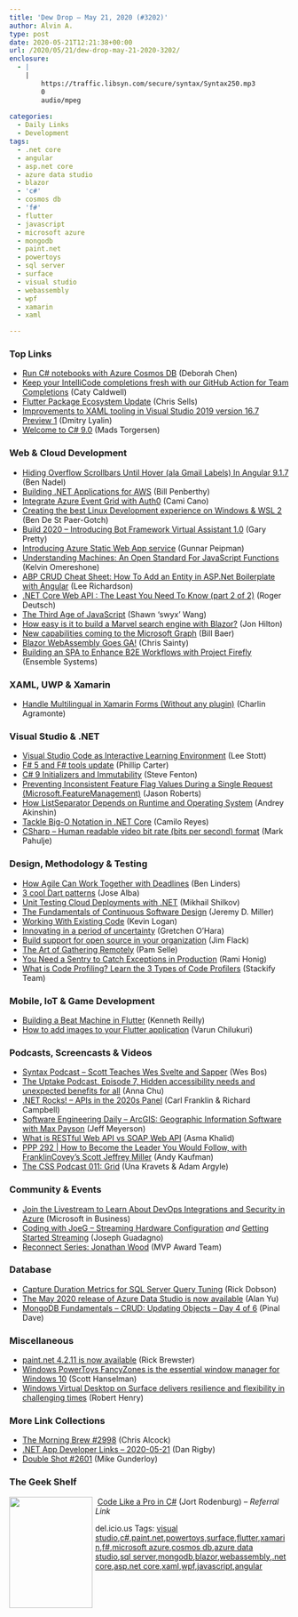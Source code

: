 ```yaml
---
title: 'Dew Drop – May 21, 2020 (#3202)'
author: Alvin A.
type: post
date: 2020-05-21T12:21:38+00:00
url: /2020/05/21/dew-drop-may-21-2020-3202/
enclosure:
  - |
    |
        https://traffic.libsyn.com/secure/syntax/Syntax250.mp3
        0
        audio/mpeg
        
categories:
  - Daily Links
  - Development
tags:
  - .net core
  - angular
  - asp.net core
  - azure data studio
  - blazor
  - 'c#'
  - cosmos db
  - 'f#'
  - flutter
  - javascript
  - microsoft azure
  - mongodb
  - paint.net
  - powertoys
  - sql server
  - surface
  - visual studio
  - webassembly
  - wpf
  - xamarin
  - xaml

---
```

### <a name="top"></a>Top Links

  * <a href="https://devblogs.microsoft.com/cosmosdb/csharp-notebooks/" target="_blank" rel="noopener noreferrer">Run C# notebooks with Azure Cosmos DB</a> (Deborah Chen)
  * <a href="https://devblogs.microsoft.com/visualstudio/github-action-intellicode/" target="_blank" rel="noopener noreferrer">Keep your IntelliCode completions fresh with our GitHub Action for Team Completions</a> (Caty Caldwell)
  * <a href="https://medium.com/flutter/flutter-package-ecosystem-update-d50645f2d7bc?source=rss----4da7dfd21a33---4" target="_blank" rel="noopener noreferrer">Flutter Package Ecosystem Update</a> (Chris Sells)
  * <a href="https://devblogs.microsoft.com/visualstudio/improvements-to-xaml-tooling-in-visual-studio-2019-version-16-7-preview-1/" target="_blank" rel="noopener noreferrer">Improvements to XAML tooling in Visual Studio 2019 version 16.7 Preview 1</a> (Dmitry Lyalin)
  * <a href="https://devblogs.microsoft.com/dotnet/welcome-to-c-9-0/" target="_blank" rel="noopener noreferrer">Welcome to C# 9.0</a> (Mads Torgersen)



### <a name="web"></a>Web & Cloud Development

  * <a href="https://www.bennadel.com/blog/3831-hiding-overflow-scrollbars-until-hover-ala-gmail-labels-in-angular-9-1-7.htm" target="_blank" rel="noopener noreferrer">Hiding Overflow Scrollbars Until Hover (ala Gmail Labels) In Angular 9.1.7</a> (Ben Nadel)
  * <a href="https://www.infoq.com/articles/cloud-development-aws-sdk/?utm_campaign=infoq_content&utm_source=infoq&utm_medium=feed&utm_term=global" target="_blank" rel="noopener noreferrer">Building .NET Applications for AWS</a> (Bill Penberthy)
  * <a href="https://auth0.com/blog/integrate-azure-event-grid-with-auth0/" target="_blank" rel="noopener noreferrer">Integrate Azure Event Grid with Auth0</a> (Cami Cano)
  * <a href="https://www.docker.com/blog/creating-the-best-linux-development-experience-on-windows-wsl-2/" target="_blank" rel="noopener noreferrer">Creating the best Linux Development experience on Windows & WSL 2</a> (Ben De St Paer-Gotch)
  * <a href="https://techcommunity.microsoft.com/t5/azure-ai/build-2020-introducing-bot-framework-virtual-assistant-1-0/ba-p/1407833" target="_blank" rel="noopener noreferrer">Build 2020 &#8211; Introducing Bot Framework Virtual Assistant 1.0</a> (Gary Pretty)
  * <a href="https://gunnarpeipman.com/azure-static-web-app/" target="_blank" rel="noopener noreferrer">Introducing Azure Static Web App service</a> (Gunnar Peipman)
  * <a href="https://www.smashingmagazine.com/2020/05/understanding-machines-open-standard-javascript-functions/" target="_blank" rel="noopener noreferrer">Understanding Machines: An Open Standard For JavaScript Functions</a> (Kelvin Omereshone)
  * <a href="http://www.leerichardson.com/2020/05/abp-crud-cheat-sheet-how-to-add-entity.html" target="_blank" rel="noopener noreferrer">ABP CRUD Cheat Sheet: How To Add an Entity in ASP.Net Boilerplate with Angular</a> (Lee Richardson)
  * <a href="https://www.codeproject.com/Articles/5268710/NET-Core-Web-API-The-Least-You-Need-To-Know-part" target="_blank" rel="noopener noreferrer">.NET Core Web API : The Least You Need To Know (part 2 of 2)</a> (Roger Deutsch)
  * <a href="https://dev.to/swyx/the-third-age-of-javascript-45hn" target="_blank" rel="noopener noreferrer">The Third Age of JavaScript</a> (Shawn &#8216;swyx&#8217; Wang)
  * <a href="https://jonhilton.net/blazor-wasm-calling-a-api/" target="_blank" rel="noopener noreferrer">How easy is it to build a Marvel search engine with Blazor?</a> (Jon Hilton)
  * <a href="https://techcommunity.microsoft.com/t5/microsoft-search-blog/new-capabilities-coming-to-the-microsoft-graph/ba-p/1406244" target="_blank" rel="noopener noreferrer">New capabilities coming to the Microsoft Graph</a> (Bill Baer)
  * <a href="https://www.telerik.com/blogs/blazor-webassembly-goes-ga!" target="_blank" rel="noopener noreferrer">Blazor WebAssembly Goes GA!</a> (Chris Sainty)
  * <a href="https://medium.com/adobetech/building-an-spa-to-enhance-b2e-workflows-with-project-firefly-de128b180ee3?source=rss----9342990108af---4" target="_blank" rel="noopener noreferrer">Building an SPA to Enhance B2E Workflows with Project Firefly</a> (Ensemble Systems)



### <a name="silverlight"></a>XAML, UWP & Xamarin

  * <a href="https://xamgirl.com/handle-multilingual-in-xamarin-forms-without-any-plugin/" target="_blank" rel="noopener noreferrer">Handle Multilingual in Xamarin Forms (Without any plugin)</a> (Charlin Agramonte)



### <a name="dotnet"></a>Visual Studio & .NET

  * <a href="https://techcommunity.microsoft.com/t5/educator-developer-blog/visual-studio-code-as-interactive-learning-environment/ba-p/1407787" target="_blank" rel="noopener noreferrer">Visual Studio Code as Interactive Learning Environment</a> (Lee Stott)
  * <a href="https://devblogs.microsoft.com/dotnet/f-5-update-for-net-5-preview-4/" target="_blank" rel="noopener noreferrer">F# 5 and F# tools update</a> (Phillip Carter)
  * <a href="https://www.stevefenton.co.uk/2020/05/csharp-9-initializers-and-immutability/" target="_blank" rel="noopener noreferrer">C# 9 Initializers and Immutability</a> (Steve Fenton)
  * <a href="http://dontcodetired.com/blog/post/Preventing-Inconsistent-Feature-Flag-Values-During-a-Single-Request-(MicrosoftFeatureManagement)" target="_blank" rel="noopener noreferrer">Preventing Inconsistent Feature Flag Values During a Single Request (Microsoft.FeatureManagement)</a> (Jason Roberts)
  * <a href="https://blog.jetbrains.com/dotnet/2020/05/20/listseparator-depends-runtime-operating-system/" target="_blank" rel="noopener noreferrer">How ListSeparator Depends on Runtime and Operating System</a> (Andrey Akinshin)
  * <a href="https://www.red-gate.com/simple-talk/dotnet/net-development/tackle-big-o-notation-in-net-core/" target="_blank" rel="noopener noreferrer">Tackle Big-O Notation in .NET Core</a> (Camilo Reyes)
  * <a href="http://feedproxy.google.com/~r/MetadataConsulting/~3/47AiwH9Y8Cg/CSharp-Human-readable-video-bit-rate-bits-per-second-format.html" target="_blank" rel="noopener noreferrer">CSharp &#8211; Human readable video bit rate (bits per second) format</a> (Mark Pahulje)



### <a name="design"></a>Design, Methodology & Testing

  * <a href="https://www.infoq.com/news/2020/05/agile-with-deadlines/?utm_campaign=infoq_content&utm_source=infoq&utm_medium=feed&utm_term=global" target="_blank" rel="noopener noreferrer">How Agile Can Work Together with Deadlines</a> (Ben Linders)
  * <a href="https://medium.com/dartlang/3-cool-dart-patterns-6d8d9d3d8fb8?source=rss----23738d481ce8---4" target="_blank" rel="noopener noreferrer">3 cool Dart patterns</a> (Jose Alba)
  * <a href="https://www.pulumi.com/blog/unit-testing-cloud-deployments-with-dotnet/" target="_blank" rel="noopener noreferrer">Unit Testing Cloud Deployments with .NET</a> (Mikhail Shilkov)
  * <a href="https://jeremydmiller.com/2020/05/20/the-fundamentals-of-continuous-software-design/" target="_blank" rel="noopener noreferrer">The Fundamentals of Continuous Software Design</a> (Jeremy D. Miller)
  * <a href="https://www.aligneddev.net/blog/2020/working-with-existing-code/" target="_blank" rel="noopener noreferrer">Working With Existing Code</a> (Kevin Logan)
  * <a href="https://cloudblogs.microsoft.com/industry-blog/microsoft-in-business/ai/2020/05/20/innovating-in-a-period-of-uncertainty/" target="_blank" rel="noopener noreferrer">Innovating in a period of uncertainty</a> (Gretchen O&#8217;Hara)
  * <a href="https://www.microsoft.com/security/blog/2020/05/20/build-support-for-open-source-in-your-organization/" target="_blank" rel="noopener noreferrer">Build support for open source in your organization</a> (Jim Flack)
  * <a href="http://thewebivore.com/the-art-of-gathering-remotely/" target="_blank" rel="noopener noreferrer">The Art of Gathering Remotely</a> (Pam Selle)
  * <a href="https://oz-code.com/blog/production-debugging/need-sentry-catch-exceptions-production" target="_blank" rel="noopener noreferrer">You Need a Sentry to Catch Exceptions in Production</a> (Rami Honig)
  * <a href="https://stackify.com/what-is-code-profiling/" target="_blank" rel="noopener noreferrer">What is Code Profiling? Learn the 3 Types of Code Profilers</a> (Stackify Team)



### <a name="mobile"></a>Mobile, IoT & Game Development

  * <a href="https://itnext.io/building-a-beat-machine-in-flutter-2b25b27d5a5b?source=rss-42cf31b6ca29------2" target="_blank" rel="noopener noreferrer">Building a Beat Machine in Flutter</a> (Kenneth Reilly)
  * <a href="https://medium.com/flutter-community/how-to-add-images-to-your-flutter-application-242926d98fdc?source=rss----86fb29d7cc6a---4" target="_blank" rel="noopener noreferrer">How to add images to your Flutter application</a> (Varun Chilukuri)



### <a name="podcasts"></a>Podcasts, Screencasts & Videos

  * <a href="https://traffic.libsyn.com/secure/syntax/Syntax250.mp3" target="_blank" rel="noopener noreferrer">Syntax Podcast &#8211; Scott Teaches Wes Svelte and Sapper</a> (Wes Bos)
  * <a href="https://techcommunity.microsoft.com/t5/humans-of-it-blog/the-uptake-podcast-episode-7-hidden-accessibility-needs-and/ba-p/1394426" target="_blank" rel="noopener noreferrer">The Uptake Podcast, Episode 7, Hidden accessibility needs and unexpected benefits for all</a> (Anna Chu)
  * <a href="http://www.dotnetrocks.com/default.aspx?ShowNum=1688" target="_blank" rel="noopener noreferrer">.NET Rocks! &#8211; APIs in the 2020s Panel</a> (Carl Franklin & Richard Campbell)
  * <a href="https://softwareengineeringdaily.com/2020/05/21/arcgis-geographic-information-software-with-max-payson/?utm_source=rss&utm_medium=rss&utm_campaign=arcgis-geographic-information-software-with-max-payson" target="_blank" rel="noopener noreferrer">Software Engineering Daily &#8211; ArcGIS: Geographic Information Software with Max Payson</a> (Jeff Meyerson)
  * <a href="https://www.asmak9.com/2020/05/what-is-restful-web-api-vs-soap-web-api.html" target="_blank" rel="noopener noreferrer">What is RESTful Web API vs SOAP Web API</a> (Asma Khalid)
  * <a href="https://peopleandprojectspodcast.com/292" target="_blank" rel="noopener noreferrer">PPP 292 | How to Become the Leader You Would Follow, with FranklinCovey’s Scott Jeffrey Miller</a> (Andy Kaufman)
  * <a href="http://thecsspodcast.googledevelopers.libsynpro.com/011-grid" target="_blank" rel="noopener noreferrer">The CSS Podcast 011: Grid</a> (Una Kravets & Adam Argyle)



### <a name="events"></a>Community & Events

  * <a href="https://cloudblogs.microsoft.com/industry-blog/microsoft-in-business/technology/2020/05/20/join-the-livestream-to-learn-about-devops-integrations-and-security-in-azure/" target="_blank" rel="noopener noreferrer">Join the Livestream to Learn About DevOps Integrations and Security in Azure</a> (Microsoft in Business)
  * <a href="https://www.josephguadagno.net/2020/05/20/coding-with-joeg-streaming-hardware-configuration" target="_blank" rel="noopener noreferrer">Coding with JoeG &#8211; Streaming Hardware Configuration</a> _and_ <a href="https://www.josephguadagno.net/2020/05/20/getting-started-streaming" target="_blank" rel="noopener noreferrer">Getting Started Streaming</a> (Joseph Guadagno)
  * <a href="https://techcommunity.microsoft.com/t5/microsoft-mvp-award-program-blog/reconnect-series-jonathan-wood/ba-p/1405923" target="_blank" rel="noopener noreferrer">Reconnect Series: Jonathan Wood</a> (MVP Award Team)



### <a name="sql"></a>Database

  * <a href="http://feedproxy.google.com/~r/MSSQLTips-LatestSqlServerTips/~3/gydZVfAge-4/" target="_blank" rel="noopener noreferrer">Capture Duration Metrics for SQL Server Query Tuning</a> (Rick Dobson)
  * <a href="https://cloudblogs.microsoft.com/sqlserver/2020/05/20/the-may-2020-release-of-azure-data-studio-is-now-available/" target="_blank" rel="noopener noreferrer">The May 2020 release of Azure Data Studio is now available</a> (Alan Yu)
  * <a href="https://blog.sqlauthority.com/2020/05/21/mongodb-fundamentals-crud-updating-objects-day-4-of-6/?utm_source=rss&utm_medium=rss&utm_campaign=mongodb-fundamentals-crud-updating-objects-day-4-of-6" target="_blank" rel="noopener noreferrer">MongoDB Fundamentals – CRUD: Updating Objects – Day 4 of 6</a> (Pinal Dave)



### <a name="misc"></a>Miscellaneous

  * <a href="https://blog.getpaint.net/2020/05/20/paint-net-4-2-11-is-now-available/" target="_blank" rel="noopener noreferrer">paint.net 4.2.11 is now available</a> (Rick Brewster)
  * <a href="https://feeds.hanselman.com/~/624497458/0/scotthanselman~Windows-PowerToys-FancyZones-is-the-essential-window-manager-for-Windows.aspx" target="_blank" rel="noopener noreferrer">Windows PowerToys FancyZones is the essential window manager for Windows 10</a> (Scott Hanselman)
  * <a href="https://techcommunity.microsoft.com/t5/surface-it-pro-blog/windows-virtual-desktop-on-surface-delivers-resilience-and/ba-p/1372122" target="_blank" rel="noopener noreferrer">Windows Virtual Desktop on Surface delivers resilience and flexibility in challenging times</a> (Robert Henry)



### <a name="links"></a>More Link Collections

  * <a href="http://feedproxy.google.com/~r/ReflectivePerspective/~3/UcMgw9NGRJ4/" target="_blank" rel="noopener noreferrer">The Morning Brew #2998</a> (Chris Alcock)
  * <a href="https://links.danrigby.com/2020/05/app-developer-links-2020-05-21/" target="_blank" rel="noopener noreferrer">.NET App Developer Links &#8211; 2020-05-21</a> (Dan Rigby)
  * <a href="https://afreshcup.com/home/2020/05/21/double-shot-2601.html" target="_blank" rel="noopener noreferrer">Double Shot #2601</a> (Mike Gunderloy)



### <a name="shelf"></a>The Geek Shelf

<img loading="lazy" decoding="async" width="150" height="200" align="left" style="margin: 0px 5px 10px 0px; border: 0px currentcolor; border-image: none; float: left; display: inline; background-image: none;" src="/wp-content/uploads/2020/04/manningcsharp.png" border="0" /> &nbsp;<a href="https://www.manning.com/books/code-like-a-pro-in-c-sharp?a_aid=morningdew&a_bid=a3846006" target="_blank" rel="noopener noreferrer">Code Like a Pro in C#</a> (Jort Rodenburg) &#8211; _Referral Link_









<div class="wlWriterEditableSmartContent" id="scid:77ECF5F8-D252-44F5-B4EB-D463C5396A79:71f8345c-f684-460d-97c9-4d9f6bff0f00" style="margin: 0px; padding: 0px; float: none; display: inline;">
  del.icio.us Tags: <a href="http://del.icio.us/popular/visual+studio" rel="tag">visual studio</a>,<a href="http://del.icio.us/popular/c%23" rel="tag">c#</a>,<a href="http://del.icio.us/popular/paint.net" rel="tag">paint.net</a>,<a href="http://del.icio.us/popular/powertoys" rel="tag">powertoys</a>,<a href="http://del.icio.us/popular/surface" rel="tag">surface</a>,<a href="http://del.icio.us/popular/flutter" rel="tag">flutter</a>,<a href="http://del.icio.us/popular/xamarin" rel="tag">xamarin</a>,<a href="http://del.icio.us/popular/f%23" rel="tag">f#</a>,<a href="http://del.icio.us/popular/microsoft+azure" rel="tag">microsoft azure</a>,<a href="http://del.icio.us/popular/cosmos+db" rel="tag">cosmos db</a>,<a href="http://del.icio.us/popular/azure+data+studio" rel="tag">azure data studio</a>,<a href="http://del.icio.us/popular/sql+server" rel="tag">sql server</a>,<a href="http://del.icio.us/popular/mongodb" rel="tag">mongodb</a>,<a href="http://del.icio.us/popular/blazor" rel="tag">blazor</a>,<a href="http://del.icio.us/popular/webassembly" rel="tag">webassembly</a>,<a href="http://del.icio.us/popular/.net+core" rel="tag">.net core</a>,<a href="http://del.icio.us/popular/asp.net+core" rel="tag">asp.net core</a>,<a href="http://del.icio.us/popular/xaml" rel="tag">xaml</a>,<a href="http://del.icio.us/popular/wpf" rel="tag">wpf</a>,<a href="http://del.icio.us/popular/javascript" rel="tag">javascript</a>,<a href="http://del.icio.us/popular/angular" rel="tag">angular</a>
</div>